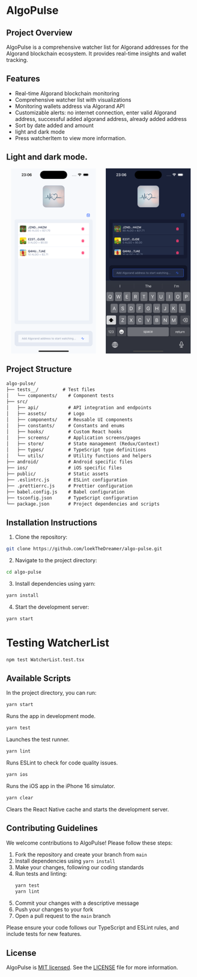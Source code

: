# AlgoPulse

## Project Overview

AlgoPulse is a comprehensive watcher list for Algorand addresses for the Algorand blockchain ecosystem. It provides real-time insights and wallet tracking.

## Features

- Real-time Algorand blockchain monitoring
- Comprehensive watcher list with visualizations
- Monitoring wallets address via Algorand API
- Customizable alerts: no internet connection, enter valid Algorand address, successful added algorand address, already added address
- Sort by date added and amount
- light and dark mode
- Press watcherItem to view more information.

## Light and dark mode.

<div style="display: flex; justify-content: space-around;">
  <img src="public/screenshots/light_mode.png" alt="Light Mode" width="45%" />
  <img src="public/screenshots/dark_mode.png" alt="Dark Mode" width="45%" />
</div>

## Project Structure

```
algo-pulse/
├── tests__/         # Test files
│   └── components/    # Component tests
├── src/
│   ├── api/           # API integration and endpoints
│   ├── assets/        # Logo
│   ├── components/    # Reusable UI components
│   ├── constants/     # Constants and enums
│   ├── hooks/         # Custom React hooks
│   ├── screens/       # Application screens/pages
│   ├── store/         # State management (Redux/Context)
│   ├── types/         # TypeScript type definitions
│   └── utils/         # Utility functions and helpers
├── android/           # Android specific files
├── ios/               # iOS specific files
├── public/            # Static assets
├── .eslintrc.js       # ESLint configuration
├── .prettierrc.js     # Prettier configuration
├── babel.config.js    # Babel configuration
├── tsconfig.json      # TypeScript configuration
└── package.json       # Project dependencies and scripts
```

## Installation Instructions

1. Clone the repository:

```bash
git clone https://github.com/loekTheDreamer/algo-pulse.git
```

2. Navigate to the project directory:

```bash
cd algo-pulse
```

3. Install dependencies using yarn:

```bash
yarn install
```

4. Start the development server:

```bash
yarn start
```

# Testing WatcherList

```bash
npm test WatcherList.test.tsx
```

## Available Scripts

In the project directory, you can run:

```bash
yarn start
```

Runs the app in development mode.

```bash
yarn test
```

Launches the test runner.

```bash
yarn lint
```

Runs ESLint to check for code quality issues.

```bash
yarn ios
```

Runs the iOS app in the iPhone 16 simulator.

```bash
yarn clear
```

Clears the React Native cache and starts the development server.

## Contributing Guidelines

We welcome contributions to AlgoPulse! Please follow these steps:

1. Fork the repository and create your branch from `main`
2. Install dependencies using `yarn install`
3. Make your changes, following our coding standards
4. Run tests and linting:
   ```bash
   yarn test
   yarn lint
   ```
5. Commit your changes with a descriptive message
6. Push your changes to your fork
7. Open a pull request to the `main` branch

Please ensure your code follows our TypeScript and ESLint rules, and include tests for new features.

## License

AlgoPulse is [MIT licensed](https://opensource.org/licenses/MIT). See the [LICENSE](https://github.com/loekTheDreamer/algo-pulse/blob/main/LICENSE) file for more information.
